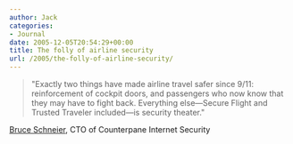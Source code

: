```yaml
---
author: Jack
categories:
- Journal
date: 2005-12-05T20:54:29+00:00
title: The folly of airline security
url: /2005/the-folly-of-airline-security/
---
```


> 
> 
> "Exactly two things have made airline travel safer since 9/11: reinforcement of cockpit doors, and passengers who now know that they may have to fight back. Everything else&#8212;Secure Flight and Trusted Traveler included&#8212;is security theater."
> 
> 

[Bruce Schneier][1], CTO of Counterpane Internet Security

 [1]: http://www.wired.com/news/print/0,1294,69712,00.html